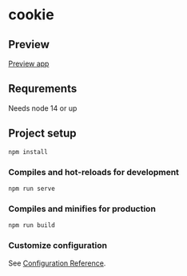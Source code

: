 # cookie

## Preview
   [Preview app](https://akmars-cookie-maker.web.app/)
## Requrements

Needs node 14 or up

## Project setup
```
npm install
```

### Compiles and hot-reloads for development
```
npm run serve
```

### Compiles and minifies for production
```
npm run build
```

### Customize configuration
See [Configuration Reference](https://cli.vuejs.org/config/).
